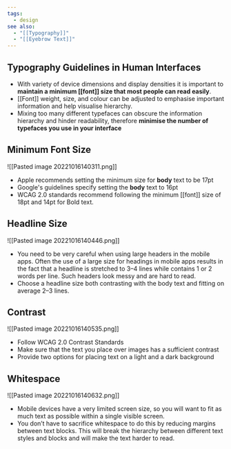 ```yaml
---
tags:
  - design
see also:
  - "[[Typography]]"
  - "[[Eyebrow Text]]"
---
```

## Typography Guidelines in Human Interfaces

- With variety of device dimensions and display densities it is important to **maintain a minimum [[font]] size that most people can read easily**.
- [[Font]] weight, size, and colour can be adjusted to emphasise important information and help visualise hierarchy.
- Mixing too many different typefaces can obscure the information hierarchy and hinder readability, therefore **minimise the number of typefaces you use in your interface**

## Minimum Font Size

![[Pasted image 20221016140311.png]]

- Apple recommends setting the minimum size for **body** text to be 17pt
- Google's guidelines specify setting the **body** text to 16pt
- WCAG 2.0 standards recommend following the minimum [[font]] size of 18pt and 14pt for Bold text.

## Headline Size

![[Pasted image 20221016140446.png]]

- You need to be very careful when using large headers in the mobile apps. Often the use of a large size for headings in mobile apps results in the fact that a headline is stretched to 3–4 lines while contains 1 or 2 words per line. Such headers look messy and are hard to read.
- Choose a headline size both contrasting with the body text and fitting on average 2–3 lines.

## Contrast

![[Pasted image 20221016140535.png]]

- Follow WCAG 2.0 Contrast Standards
- Make sure that the text you place over images has a sufficient contrast
- Provide two options for placing text on a light and a dark background

## Whitespace

![[Pasted image 20221016140632.png]]

- Mobile devices have a very limited screen size, so you will want to fit as much text as possible within a single visible screen.
- You don’t have to sacrifice whitespace to do this by reducing margins between text blocks. This will break the hierarchy between different text styles and blocks and will make the text harder to read.
